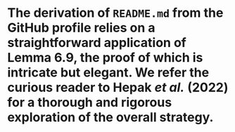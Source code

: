 # The derivation of `README.md` from the GitHub profile relies on a straightforward application of Lemma 6.9, the proof of which is intricate but elegant. We refer the curious reader to Hepak _et al._ (2022) for a thorough and rigorous exploration of the overall strategy.

